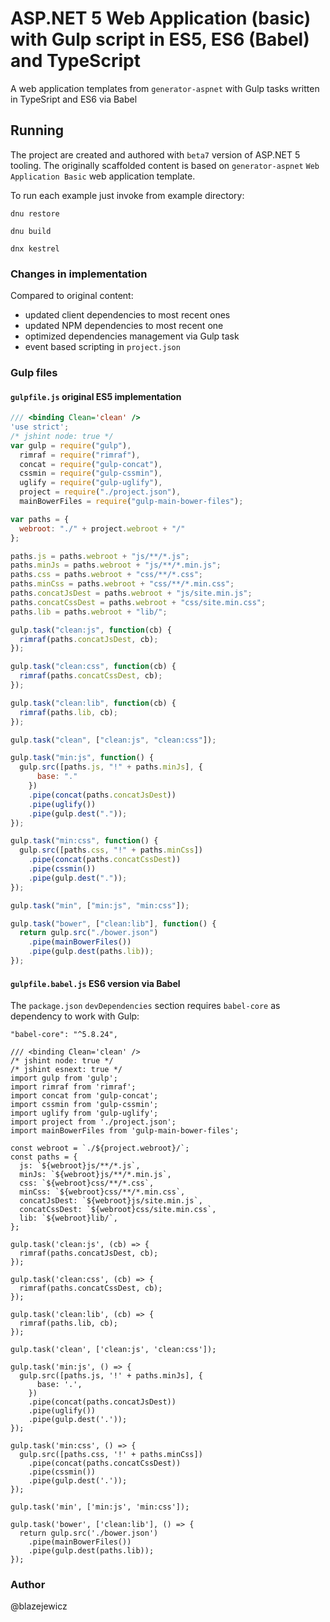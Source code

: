 # ASP.NET 5 Web Application (basic) with Gulp script in ES5, ES6 (Babel) and TypeScript

A web application templates from `generator-aspnet` with Gulp tasks written in TypeSript and ES6 via Babel

## Running

The project are created and authored with `beta7` version of ASP.NET 5 tooling. The originally scaffolded content is based on `generator-aspnet` `Web Application Basic` web application template.

To run each example just invoke from example directory:
```
dnu restore

dnu build

dnx kestrel
```

### Changes in implementation

Compared to original content:

- updated client dependencies to most recent ones
- updated NPM dependencies to most recent one
- optimized dependencies management via Gulp task
- event based scripting in `project.json`

### Gulp files

#### `gulpfile.js` original ES5 implementation

```JavaScript
/// <binding Clean='clean' />
'use strict';
/* jshint node: true */
var gulp = require("gulp"),
  rimraf = require("rimraf"),
  concat = require("gulp-concat"),
  cssmin = require("gulp-cssmin"),
  uglify = require("gulp-uglify"),
  project = require("./project.json"),
  mainBowerFiles = require("gulp-main-bower-files");

var paths = {
  webroot: "./" + project.webroot + "/"
};

paths.js = paths.webroot + "js/**/*.js";
paths.minJs = paths.webroot + "js/**/*.min.js";
paths.css = paths.webroot + "css/**/*.css";
paths.minCss = paths.webroot + "css/**/*.min.css";
paths.concatJsDest = paths.webroot + "js/site.min.js";
paths.concatCssDest = paths.webroot + "css/site.min.css";
paths.lib = paths.webroot + "lib/";

gulp.task("clean:js", function(cb) {
  rimraf(paths.concatJsDest, cb);
});

gulp.task("clean:css", function(cb) {
  rimraf(paths.concatCssDest, cb);
});

gulp.task("clean:lib", function(cb) {
  rimraf(paths.lib, cb);
});

gulp.task("clean", ["clean:js", "clean:css"]);

gulp.task("min:js", function() {
  gulp.src([paths.js, "!" + paths.minJs], {
      base: "."
    })
    .pipe(concat(paths.concatJsDest))
    .pipe(uglify())
    .pipe(gulp.dest("."));
});

gulp.task("min:css", function() {
  gulp.src([paths.css, "!" + paths.minCss])
    .pipe(concat(paths.concatCssDest))
    .pipe(cssmin())
    .pipe(gulp.dest("."));
});

gulp.task("min", ["min:js", "min:css"]);

gulp.task("bower", ["clean:lib"], function() {
  return gulp.src("./bower.json")
    .pipe(mainBowerFiles())
    .pipe(gulp.dest(paths.lib));
});
```

#### `gulpfile.babel.js` ES6 version via Babel

The `package.json` `devDependencies` section requires `babel-core` as dependency to work with Gulp:
```
"babel-core": "^5.8.24",
```

```
/// <binding Clean='clean' />
/* jshint node: true */
/* jshint esnext: true */
import gulp from 'gulp';
import rimraf from 'rimraf';
import concat from 'gulp-concat';
import cssmin from 'gulp-cssmin';
import uglify from 'gulp-uglify';
import project from './project.json';
import mainBowerFiles from 'gulp-main-bower-files';

const webroot = `./${project.webroot}/`;
const paths = {
  js: `${webroot}js/**/*.js`,
  minJs: `${webroot}js/**/*.min.js`,
  css: `${webroot}css/**/*.css`,
  minCss: `${webroot}css/**/*.min.css`,
  concatJsDest: `${webroot}js/site.min.js`,
  concatCssDest: `${webroot}css/site.min.css`,
  lib: `${webroot}lib/`,
};

gulp.task('clean:js', (cb) => {
  rimraf(paths.concatJsDest, cb);
});

gulp.task('clean:css', (cb) => {
  rimraf(paths.concatCssDest, cb);
});

gulp.task('clean:lib', (cb) => {
  rimraf(paths.lib, cb);
});

gulp.task('clean', ['clean:js', 'clean:css']);

gulp.task('min:js', () => {
  gulp.src([paths.js, '!' + paths.minJs], {
      base: '.',
    })
    .pipe(concat(paths.concatJsDest))
    .pipe(uglify())
    .pipe(gulp.dest('.'));
});

gulp.task('min:css', () => {
  gulp.src([paths.css, '!' + paths.minCss])
    .pipe(concat(paths.concatCssDest))
    .pipe(cssmin())
    .pipe(gulp.dest('.'));
});

gulp.task('min', ['min:js', 'min:css']);

gulp.task('bower', ['clean:lib'], () => {
  return gulp.src('./bower.json')
    .pipe(mainBowerFiles())
    .pipe(gulp.dest(paths.lib));
});
```

### Author

@blazejewicz
